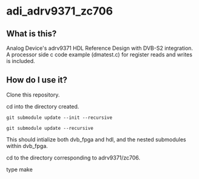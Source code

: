 # adi_adrv9371_zc706

## What is this?
Analog Device's adrv9371 HDL Reference Design with DVB-S2 integration. A processor side c code example (dmatest.c) for register reads and writes is included. 

## How do I use it?

Clone this repository.

cd into the directory created.

```git submodule update --init --recursive```

```git submodule update --recursive```

This should intialize both dvb_fpga and hdl, and the nested submodules within dvb_fpga. 

cd to the directory corresponding to adrv9371/zc706.

type make

